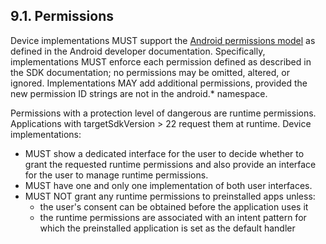 ## 9.1\. Permissions

Device implementations MUST support the
[Android permissions model](http://developer.android.com/guide/topics/security/permissions.html) as
defined in the Android developer documentation. Specifically, implementations
MUST enforce each permission defined as described in the SDK documentation; no
permissions may be omitted, altered, or ignored. Implementations MAY add
additional permissions, provided the new permission ID strings are not in the
android.\* namespace.

Permissions with a protection level of dangerous are runtime permissions.
Applications with targetSdkVersion > 22 request them at runtime. Device
implementations:

*   MUST show a dedicated interface for the user to decide whether to grant the
requested runtime permissions and also provide an interface for the user to
manage runtime permissions.
*   MUST have one and only one implementation of both user interfaces.
*   MUST NOT grant any runtime permissions to preinstalled apps unless:
    *   the user's consent can be obtained before the application uses it
    *   the runtime permissions are associated with an intent pattern for which
the preinstalled application is set as the default handler

